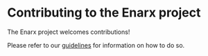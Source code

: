 # Contributing to the Enarx project
The Enarx project welcomes contributions!

Please refer to our [guidelines](https://github.com/enarx/enarx.github.io/blob/master/CONTRIBUTING.md) for information on how to do so.
